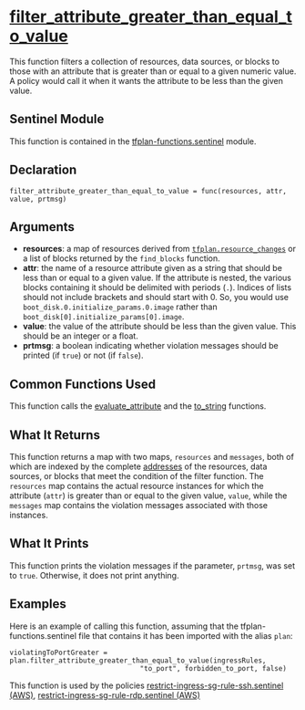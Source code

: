 # [filter_attribute_greater_than_equal_to_value](../tfplan-functions.sentinel#L714)
This function filters a collection of resources, data sources, or blocks to those with an attribute that is greater than or equal to a given numeric value. A policy would call it when it wants the attribute to be less than the given value.

## Sentinel Module
This function is contained in the [tfplan-functions.sentinel](../tfplan-functions.sentinel) module.

## Declaration
`filter_attribute_greater_than_equal_to_value = func(resources, attr, value, prtmsg)`

## Arguments
* **resources**: a map of resources derived from [`tfplan.resource_changes`](https://www.terraform.io/docs/cloud/sentinel/import/tfplan-v2.html#the-resource_changes-collection) or a list of blocks returned by the `find_blocks` function.
* **attr**: the name of a resource attribute given as a string that should be less than or equal to a given value. If the attribute is nested, the various blocks containing it should be delimited with periods (`.`). Indices of lists should not include brackets and should start with 0. So, you would use `boot_disk.0.initialize_params.0.image` rather than `boot_disk[0].initialize_params[0].image`.
* **value**: the value of the attribute should be less than the given value. This should be an integer or a float.
* **prtmsg**: a boolean indicating whether violation messages should be printed (if `true`) or not (if `false`).

## Common Functions Used
This function calls the [evaluate_attribute](./evaluate_attribute.md) and the [to_string](./to_string.md) functions.

## What It Returns
This function returns a map with two maps, `resources` and `messages`, both of which are indexed by the complete [addresses](https://www.terraform.io/docs/internals/resource-addressing.html) of the resources, data sources, or blocks that meet the condition of the filter function. The `resources` map contains the actual resource instances for which the attribute (`attr`) is greater than or equal to the given value, `value`, while the `messages` map contains the violation messages associated with those instances.

## What It Prints
This function prints the violation messages if the parameter, `prtmsg`, was set to `true`. Otherwise, it does not print anything.

## Examples
Here is an example of calling this function, assuming that the tfplan-functions.sentinel file that contains it has been imported with the alias `plan`:
```
violatingToPortGreater = plan.filter_attribute_greater_than_equal_to_value(ingressRules,
								"to_port", forbidden_to_port, false)
```

This function is used by the policies [restrict-ingress-sg-rule-ssh.sentinel (AWS)](../../../aws/restrict-ingress-sg-rule-ssh.sentinel), [restrict-ingress-sg-rule-rdp.sentinel (AWS)](../../../aws/restrict-ingress-sg-rule-rdp.sentinel)
